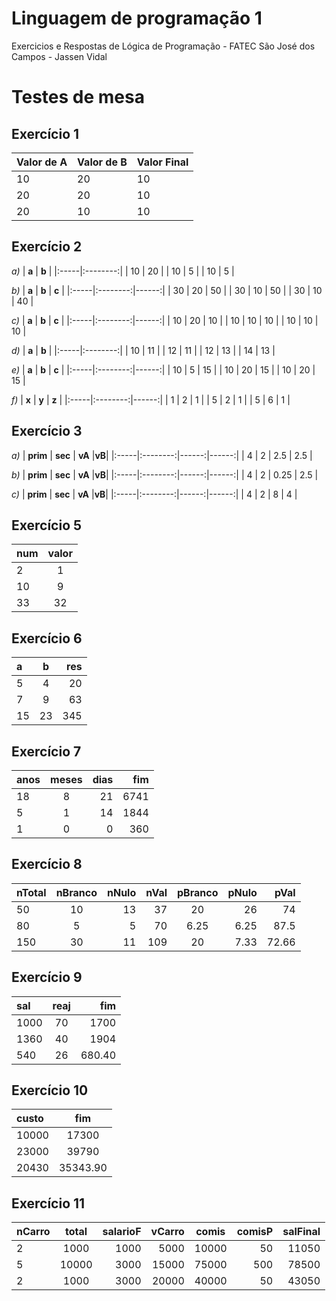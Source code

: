 # Linguagem de programação 1
Exercicios e Respostas de Lógica de Programação - FATEC São José dos Campos - Jassen Vidal

# Testes de mesa

## Exercício 1

| **Valor de A** |  **Valor de B**  | **Valor Final** |
|:---|:---|:---|
| 10 | 20 | 10 |
| 20 | 20 | 10 |
| 20 | 10 | 10 |


## Exercício 2

_a)_
| **a** |  **b**  |
|:-----|:--------:|
| 10   | 20 |
| 10   | 5 |
| 10   | 5 |

_b)_
| **a** |  **b**  | **c** |
|:-----|:--------:|------:|
| 30   | 20 |  50 |
| 30   | 10 |  50 |
| 30  | 10 |  40 |

_c)_
| **a** |  **b**  | **c** |
|:-----|:--------:|------:|
| 10   | 20 |  10 |
| 10   | 10 |  10 |
| 10   | 10 |  10 |

_d)_
| **a** |  **b**  |
|:-----|:--------:|
| 10   | 11 |
| 12   | 11 |
| 12   | 13 |
| 14   | 13 |

_e)_
| **a** |  **b**  | **c** |
|:-----|:--------:|------:|
| 10   | 5 |  15 |
| 10   | 20 |  15 |
| 10   | 20 |  15 |

_f)_
| **x** |  **y**  | **z** |
|:-----|:--------:|------:|
| 1   | 2 |  1 |
| 5   | 2 |  1 |
| 5   | 6 |  1 |


## Exercício 3

_a)_
| **prim** |  **sec**  | **vA** |**vB**|
|:-----|:--------:|------:|------:|
| 4   | 2 |  2.5 | 2.5 |


_b)_
| **prim** |  **sec**  | **vA** |**vB**|
|:-----|:--------:|------:|------:|
| 4   | 2 |  0.25 | 2.5 |

_c)_
| **prim** |  **sec**  | **vA** |**vB**|
|:-----|:--------:|------:|------:|
| 4   | 2 |  8 | 4 |


## Exercício 5

| **num** |  **valor**  |
|:-----|:--------:|
| 2   | 1 |
| 10   | 9 |
| 33   | 32 |

## Exercício 6

| **a** |  **b**  | **res** |
|:-----|:--------:|------:|
| 5   | 4 |  20 |
| 7   | 9 |  63 |
| 15   | 23 |  345 |

## Exercício 7

| **anos** |  **meses**  | **dias** | **fim**|
|:-----|:--------:|------:|------:|
| 18   | 8 |  21 | 6741 |
| 5   | 1 |  14 | 1844 |
| 1   | 0 |  0 | 360 |

## Exercício 8

| **nTotal** |  **nBranco**  | **nNulo** | **nVal**|  **pBranco**  | **pNulo** | **pVal**|
|:-----|:--------:|------:|------:|:--------:|------:|------:|
| 50   | 10 |  13 | 37 | 20 |  26 | 74 |
| 80   | 5 |  5 | 70 | 6.25 |  6.25 | 87.5 |
| 150   | 30 |  11 | 109 | 20 |  7.33 | 72.66 |

## Exercício 9

| **sal** |  **reaj**  | **fim** |
|:-----|:--------:|------:|
| 1000   | 70 |  1700 |
| 1360   | 40 |  1904 |
| 540   | 26 |  680.40 |


## Exercício 10

| **custo** |  **fim**  |
|:-----|:--------:|
| 10000   | 17300 |
| 23000   | 39790 |
| 20430   | 35343.90 |


## Exercício 11

| **nCarro** |  **total**  | **salarioF** | **vCarro**|  **comis**  | **comisP** | **salFinal**|
|:-----|:--------:|------:|------:|:--------:|------:|------:|
| 2   | 1000 |  1000 | 5000 | 10000 |  50 | 11050 |
| 5   | 10000 |  3000 | 15000 | 75000 |  500 | 78500 |
| 2   | 1000 |  3000 | 20000 | 40000 |  50 | 43050 |
